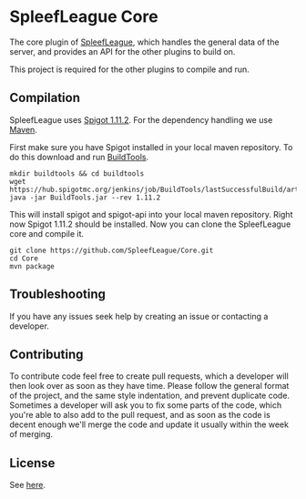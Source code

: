 # SpleefLeague Core

The core plugin of [SpleefLeague](https://spleefleague.com/), which handles the general data of the server, and provides an API for the other plugins to build on.

This project is required for the other plugins to compile and run.

## Compilation

SpleefLeague uses [Spigot 1.11.2](https://spigotmc.org). For the dependency handling we use [Maven](https://maven.apache.org/download.cgi).

First make sure you have Spigot installed in your local maven repository. To do this download and run  [BuildTools](https://hub.spigotmc.org/jenkins/job/BuildTools/).

```shell
mkdir buildtools && cd buildtools
wget https://hub.spigotmc.org/jenkins/job/BuildTools/lastSuccessfulBuild/artifact/target/BuildTools.jar
java -jar BuildTools.jar --rev 1.11.2
```

This will install spigot and spigot-api into your local maven repository.
Right now Spigot 1.11.2 should be installed. Now you can clone the SpleefLeague core and compile it.

```shell
git clone https://github.com/SpleefLeague/Core.git
cd Core
mvn package
```

## Troubleshooting

If you have any issues seek help by creating an issue or contacting a developer.

## Contributing

To contribute code feel free to create pull requests, which a developer will then look over as soon as they have time. Please follow the general format of the project, and the same style indentation, and prevent duplicate code. Sometimes a developer will ask you to fix some parts of the code, which you're able to also add to the pull request, and as soon as the code is decent enough we'll merge the code and update it usually within the week of merging.

## License

See [here](https://github.com/SpleefLeague/Core/blob/master/LICENSE).
